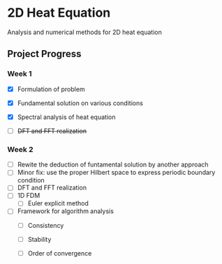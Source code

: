 # 2D Heat Equation
Analysis and numerical methods for 2D heat equation

## Project Progress

### Week 1

- [x] Formulation of problem
- [x] Fundamental solution on various conditions
- [x] Spectral analysis of heat equation
- [ ]  ~~DFT and FFT realization~~


### Week 2
- [ ] Rewite the deduction of funtamental solution by another approach
- [ ] Minor fix: use the proper Hilbert space to express periodic boundary condition
- [ ] DFT and FFT realization
- [ ] 1D FDM
    - [ ] Euler explicit method
- [ ] Framework for algorithm analysis
    - [ ] Consistency
    - [ ] Stability
    - [ ] Order of convergence  

